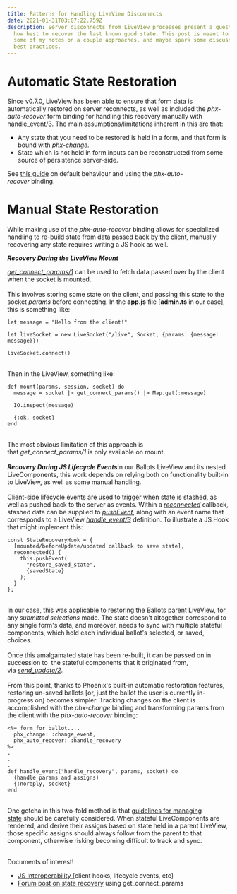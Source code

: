 ```yaml
---
title: Patterns for Handling LiveView Disconnects
date: 2021-01-31T03:07:22.759Z
description: Server disconnects from LiveView processes present a question of
  how best to recover the last known good state. This post is meant to cover
  some of my notes on a couple approaches, and maybe spark some discussion on
  best practices.
---
```



# Automatic State Restoration

Since v0.7.0, LiveView has been able to ensure that form data is automatically restored on server reconnects, as well as included the *phx-auto-recover* form binding for handling this recovery manually with handle_event/3. The main assumptions/limitations inherent in this are that:

* Any state that you need to be restored is held in a form, and that form is bound with *phx-change.*
* State which is not held in form inputs can be reconstructed from some source of persistence server-side.

See [this guide](https://hexdocs.pm/phoenix_live_view/0.14.8/form-bindings.html#recovery-following-crashes-or-disconnects) on default behaviour and using the *phx-auto-recover* binding.

# Manual State Restoration

While making use of the *phx-auto-recover* binding allows for specialized handling to re-build state from data passed back by the client, manually recovering any state requires writing a JS hook as well.

***Recovery During the LiveView Mount***

*[get_connect_params/1](https://hexdocs.pm/phoenix_live_view/0.14.8/Phoenix.LiveView.html#get_connect_params/1)* can be used to fetch data passed over by the client when the socket is mounted.\
\
This involves storing some state on the client, and passing this state to the socket *params* before connecting. In the **app.js** file [**admin.ts** in our case], this is something like:

```
let message = "Hello from the client!"

let liveSocket = new LiveSocket("/live", Socket, {params: {message: message}})

liveSocket.connect() 
```

\
Then in the LiveView, something like:

```
def mount(params, session, socket) do
  message = socket |> get_connect_params() |> Map.get(:message)

  IO.inspect(message)

  {:ok, socket}
end
```

\
The most obvious limitation of this approach is that *get_connect_params/1* is only available on mount.\
\
***Recovery During JS Lifecycle Events***In our Ballots LiveView and its nested LiveComponents, this work depends on relying both on functionality built-in to LiveView, as well as some manual handling.\
\
Client-side lifecycle events are used to trigger when state is stashed, as well as pushed back to the server as events. Within a *[reconnected](https://hexdocs.pm/phoenix_live_view/0.14.8/js-interop.html#client-hooks)* callback, stashed data can be supplied to *[pushEvent](https://hexdocs.pm/phoenix_live_view/js-interop.html#client-hooks)*, along with an event name that corresponds to a LiveView *[handle_event/3](https://hexdocs.pm/phoenix_live_view/Phoenix.LiveView.html#c:handle_event/3)* definition. To illustrate a JS Hook that might implement this:

```
const StateRecoveryHook = {
  [mounted/beforeUpdate/updated callback to save state],
  reconnected() {
    this.pushEvent(
      "restore_saved_state",
      {savedState}
    );
  }
};
```

\
In our case, this was applicable to restoring the Ballots parent LiveView, for any *submitted* *selections* made. The state doesn't altogether correspond to any single form's data, and moreover, needs to sync with multiple stateful components, which hold each individual ballot's selected, or saved, choices.\
\
Once this amalgamated state has been re-built, it can be passed on in succession to  the stateful components that it originated from, via *[send_update/2](https://kapeli.com/dash_share?docset_file=phoenix_live_view&docset_name=phoenix_live_view&path=docs/Phoenix.LiveView.html%23send_update/2&platform=hex&repo=Hex%20Docsets&version=0.15.0).*\
\
From this point, thanks to Phoenix's built-in automatic restoration features, restoring un-saved ballots \[or, just the ballot the user is currently in-progress on] becomes simpler. Tracking changes on the client is accomplished with the *phx-change* binding and transforming params from the client with the *phx-auto-recover* binding:

```
<%= form_for ballot....
  phx_change: :change_event,
  phx_auto_recover: :handle_recovery
%>
.
.
.
def handle_event("handle_recovery", params, socket) do
  (handle params and assigns)
  {:noreply, socket}
end
```

\
One gotcha in this two-fold method is that [guidelines for managing state](https://hexdocs.pm/phoenix_live_view/Phoenix.LiveComponent.html#module-managing-state) should be carefully considered. When stateful LiveComponents are rendered, and derive their assigns based on state held in a parent LiveView, those specific assigns should always follow from the parent to that component, otherwise risking becoming difficult to track and sync.

\
Documents of interest!

* [JS Interoperability ](https://hexdocs.pm/phoenix_live_view/0.14.8/js-interop.html)\[client hooks, lifecycle events, etc]
* [Forum post on state recovery](https://elixirforum.com/t/liveview-and-rolling-restarts/23973/9?u=aidan) using get_connect_params